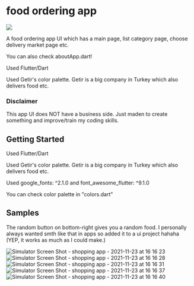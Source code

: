 # food ordering app

<div "center"> <img src="https://user-images.githubusercontent.com/48176173/136657151-1ce5e2bc-c0e7-4ec3-bcd7-4da774ef06ff.jpeg"></div>

A food ordering app UI which has a main page, list category page, choose delivery market page etc.

You can also check aboutApp.dart!

Used Flutter/Dart

Used Getir's color palette. Getir is a big company in Turkey which also delivers food etc.

### Disclaimer
This app UI does NOT have a business side. Just maden to create something and improve/train my coding skills. 

## Getting Started

Used Flutter/Dart

Used Getir's color palette. Getir is a big company in Turkey which also delivers food etc.

Used 	google_fonts: ^2.1.0 and font_awesome_flutter: ^9.1.0

You can check color palette in "colors.dart"
 

## Samples
The random button on bottom-right gives you a random food. I personally always wanted smth like that in apps so added it to a ui project hahaha (YEP, it works as much as I could make.)

![Simulator Screen Shot - shopping app - 2021-11-23 at 16 16 23](https://user-images.githubusercontent.com/48176173/143031236-b48835de-ee65-4486-b89a-419fef6611e0.png)
![Simulator Screen Shot - shopping app - 2021-11-23 at 16 16 28](https://user-images.githubusercontent.com/48176173/143031255-a4fc2fd0-bbf6-41cb-9827-51e13c5359ba.png)
![Simulator Screen Shot - shopping app - 2021-11-23 at 16 16 31](https://user-images.githubusercontent.com/48176173/143031292-e0bba8f8-ef66-4a1d-9d70-7a1b970dc785.png)
![Simulator Screen Shot - shopping app - 2021-11-23 at 16 16 37](https://user-images.githubusercontent.com/48176173/143031300-914c9a9a-9ba7-43af-a359-f9a340562ea5.png)
![Simulator Screen Shot - shopping app - 2021-11-23 at 16 16 40](https://user-images.githubusercontent.com/48176173/143031333-3a2216b6-ab3d-487a-b7e2-60a4caa77269.png)


